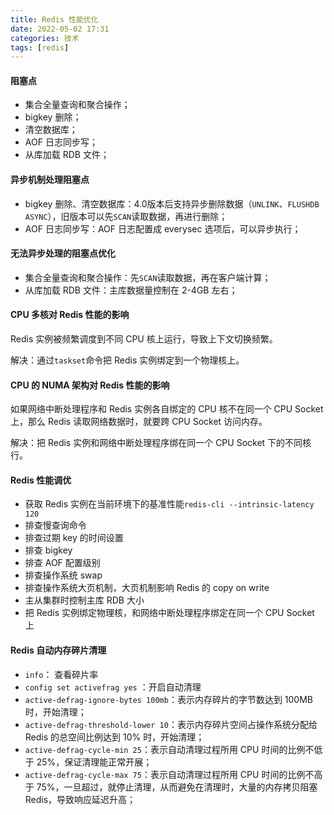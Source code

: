 ```yaml
---
title: Redis 性能优化
date: 2022-05-02 17:31
categories: 技术
tags: [redis] 
---
```


#### 阻塞点

- 集合全量查询和聚合操作；
- bigkey 删除；
- 清空数据库；
- AOF 日志同步写；
- 从库加载 RDB 文件；

#### 异步机制处理阻塞点

- bigkey 删除、清空数据库：4.0版本后支持异步删除数据（`UNLINK`、`FLUSHDB ASYNC`），旧版本可以先`SCAN`读取数据，再进行删除；
- AOF 日志同步写：AOF 日志配置成 everysec 选项后，可以异步执行；

#### 无法异步处理的阻塞点优化

- 集合全量查询和聚合操作：先`SCAN`读取数据，再在客户端计算；
- 从库加载 RDB 文件：主库数据量控制在 2-4GB 左右；

#### CPU 多核对 Redis 性能的影响

Redis 实例被频繁调度到不同 CPU 核上运行，导致上下文切换频繁。

解决：通过`taskset`命令把 Redis 实例绑定到一个物理核上。

#### CPU 的 NUMA 架构对 Redis 性能的影响

如果网络中断处理程序和 Redis 实例各自绑定的 CPU 核不在同一个 CPU Socket 上，那么 Redis 读取网络数据时，就要跨 CPU Socket 访问内存。

解决：把 Redis 实例和网络中断处理程序绑在同一个 CPU Socket 下的不同核行。

#### Redis 性能调优

- 获取 Redis 实例在当前环境下的基准性能`redis-cli --intrinsic-latency 120`
- 排查慢查询命令
- 排查过期 key 的时间设置
- 排查 bigkey
- 排查 AOF 配置级别
- 排查操作系统 swap
- 排查操作系统大页机制，大页机制影响 Redis 的 copy on write
- 主从集群时控制主库 RDB 大小
- 把 Redis 实例绑定物理核，和网络中断处理程序绑定在同一个 CPU Socket 上

#### Redis 自动内存碎片清理

- `info`： 查看碎片率
- `config set activefrag yes` ：开启自动清理
- `active-defrag-ignore-bytes 100mb`：表示内存碎片的字节数达到 100MB 时，开始清理；
- `active-defrag-threshold-lower 10`：表示内存碎片空间占操作系统分配给 Redis 的总空间比例达到 10% 时，开始清理；
- `active-defrag-cycle-min 25`：表示自动清理过程所用 CPU 时间的比例不低于 25%，保证清理能正常开展；
- `active-defrag-cycle-max 75`：表示自动清理过程所用 CPU 时间的比例不高于 75%，一旦超过，就停止清理，从而避免在清理时，大量的内存拷贝阻塞 Redis，导致响应延迟升高；


